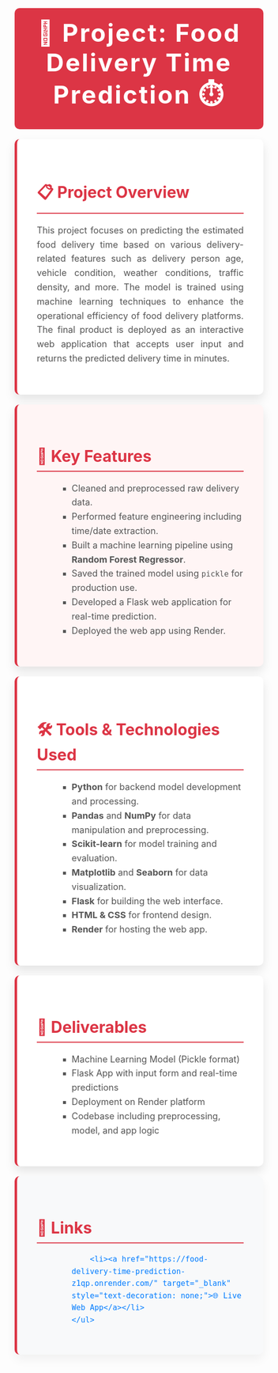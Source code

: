 <h1 style="text-align: center; color: #fff; background-color: #dc3545; padding: 20px; font-size: 50px; font-weight: bold; letter-spacing: 3px; margin: 0; border-radius: 10px;">
    🛵 Project: Food Delivery Time Prediction ⏱️
</h1>

<section style="padding: 40px; margin: 20px auto; max-width: 900px; background-color: #ffffff; border-radius: 10px; box-shadow: 0 10px 20px rgba(0, 0, 0, 0.1); border-left: 5px solid #dc3545;">
    <h2 style="color: #dc3545; font-size: 32px; border-bottom: 2px solid #dc3545; padding-bottom: 10px; margin-bottom: 20px;">📋 Project Overview</h2>
    <p style="font-size: 18px; color: #555; line-height: 1.6; text-align: justify;">
        This project focuses on predicting the estimated food delivery time based on various delivery-related features such as delivery person age, vehicle condition, weather conditions, traffic density, and more. The model is trained using machine learning techniques to enhance the operational efficiency of food delivery platforms.
        The final product is deployed as an interactive web application that accepts user input and returns the predicted delivery time in minutes.
    </p>
</section>

<section style="padding: 40px; margin: 20px auto; max-width: 900px; background-color: #fff5f5; border-radius: 10px; box-shadow: 0 10px 20px rgba(0, 0, 0, 0.1); border-left: 5px solid #dc3545;">
    <h2 style="color: #dc3545; font-size: 32px; border-bottom: 2px solid #dc3545; padding-bottom: 10px; margin-bottom: 20px;">🔑 Key Features</h2>
    <ul style="font-size: 18px; color: #555; list-style-type: square; margin-left: 40px; line-height: 1.6;">
        <li>Cleaned and preprocessed raw delivery data.</li>
        <li>Performed feature engineering including time/date extraction.</li>
        <li>Built a machine learning pipeline using <strong>Random Forest Regressor</strong>.</li>
        <li>Saved the trained model using <code>pickle</code> for production use.</li>
        <li>Developed a Flask web application for real-time prediction.</li>
        <li>Deployed the web app using Render.</li>
    </ul>
</section>

<section style="padding: 40px; margin: 20px auto; max-width: 900px; background-color: #ffffff; border-radius: 10px; box-shadow: 0 10px 20px rgba(0, 0, 0, 0.1); border-left: 5px solid #dc3545;">
    <h2 style="color: #dc3545; font-size: 32px; border-bottom: 2px solid #dc3545; padding-bottom: 10px; margin-bottom: 20px;">🛠 Tools & Technologies Used</h2>
    <ul style="font-size: 18px; color: #555; list-style-type: square; margin-left: 40px; line-height: 1.6;">
        <li><strong>Python</strong> for backend model development and processing.</li>
        <li><strong>Pandas</strong> and <strong>NumPy</strong> for data manipulation and preprocessing.</li>
        <li><strong>Scikit-learn</strong> for model training and evaluation.</li>
        <li><strong>Matplotlib</strong> and <strong>Seaborn</strong> for data visualization.</li>
        <li><strong>Flask</strong> for building the web interface.</li>
        <li><strong>HTML & CSS</strong> for frontend design.</li>
        <li><strong>Render</strong> for hosting the web app.</li>
    </ul>
</section>

<section style="padding: 40px; margin: 20px auto; max-width: 900px; background-color: #ffffff; border-radius: 10px; box-shadow: 0 10px 20px rgba(0, 0, 0, 0.1); border-left: 5px solid #dc3545;">
    <h2 style="color: #dc3545; font-size: 32px; border-bottom: 2px solid #dc3545; padding-bottom: 10px; margin-bottom: 20px;">📝 Deliverables</h2>
    <ul style="font-size: 18px; color: #555; list-style-type: square; margin-left: 40px; line-height: 1.6;">
        <li>Machine Learning Model (Pickle format)</li>
        <li>Flask App with input form and real-time predictions</li>
        <li>Deployment on Render platform</li>
        <li>Codebase including preprocessing, model, and app logic</li>
    </ul>
</section>

<section style="padding: 40px; margin: 20px auto; max-width: 900px; background-color: #f8f9fa; border-radius: 10px; box-shadow: 0 10px 20px rgba(0, 0, 0, 0.05); border-left: 5px solid #dc3545;">
    <h2 style="color: #dc3545; font-size: 32px; border-bottom: 2px solid #dc3545; padding-bottom: 10px; margin-bottom: 20px;">🔗 Links</h2>
    <ul style="font-size: 18px; color: #007bff; list-style-type: square; margin-left: 40px; line-height: 1.6;">
       
        <li><a href="https://food-delivery-time-prediction-z1qp.onrender.com/" target="_blank" style="text-decoration: none;">🌐 Live Web App</a></li>
    </ul>
</section>
